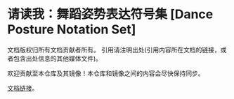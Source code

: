 # 请读我：舞蹈姿势表达符号集 [Dance Posture Notation Set]

文档版权归所有文档贡献者所有。
引用请注明出处(引用内容所在文档的链接，或者包含出处信息的其他媒体文件)。

欢迎贡献至本仓库及其镜像！本仓库和镜像之间的内容会尽快保持同步。

[文档链接](spec/SPEC.md "舞蹈姿势表达符号集")。

